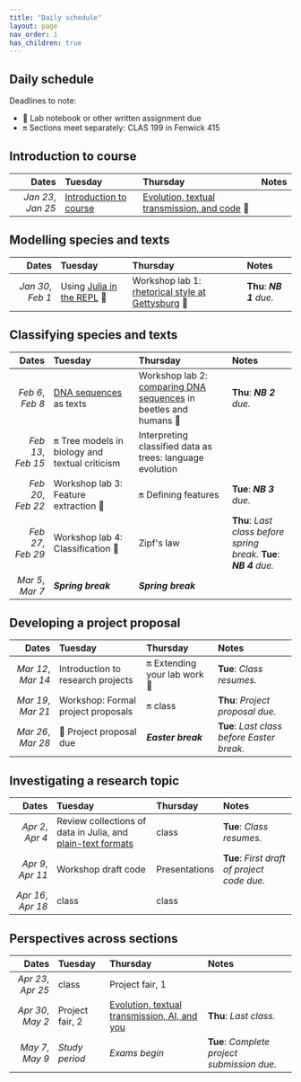 ```yaml
---
title: "Daily schedule"
layout: page
nav_order: 1
has_children: true
---
```


## Daily schedule

Deadlines to note:

- 📓 Lab notebook or other written assignment due
- 🔛 Sections meet separately: CLAS 199 in Fenwick 415


## Introduction to course

| Dates | Tuesday | Thursday | Notes |
| ---: | :--- | :--- | :--- |
| *Jan 23*, *Jan 25* | [Introduction to course](../classes/intro/) | [Evolution, textual transmission, and code](../classes/content+tech1/) 📓 |  |

## Modelling species and texts

| Dates | Tuesday | Thursday | Notes |
| ---: | :--- | :--- | :--- |
| *Jan 30*, *Feb 1* | Using [Julia in the REPL](../classes/repl1/) 📓 | Workshop lab 1: [rhetorical style at Gettysburg](../labs/lab1/) 📓 | **Thu**: ***NB 1** due.* |

## Classifying species and texts

| Dates | Tuesday | Thursday | Notes |
| ---: | :--- | :--- | :--- |
| *Feb 6*, *Feb 8* | [DNA sequences](../classes/dna/) as texts | Workshop lab 2: [comparing DNA sequences](../labs/lab2/) in beetles and humans 📓 | **Thu**: ***NB 2** due.* |
| *Feb 13*, *Feb 15* | 🔛 Tree models in biology and textual criticism | Interpreting classified data as trees: language evolution |  |
| *Feb 20*, *Feb 22* | Workshop lab 3: Feature extraction 📓 | 🔛 Defining features  | **Tue**: ***NB 3** due.* |
| *Feb 27*, *Feb 29* | Workshop lab 4: Classification 📓 | Zipf's law | **Thu**: *Last class before spring break.* **Tue**: ***NB 4** due.* |
| *Mar 5*, *Mar 7* | ***Spring break*** | ***Spring break*** |  |

## Developing a project proposal

| Dates | Tuesday | Thursday | Notes |
| ---: | :--- | :--- | :--- |
| *Mar 12*, *Mar 14* | Introduction to research projects |  🔛  Extending your lab work 📓 | **Tue**: *Class resumes.* |
| *Mar 19*, *Mar 21* | Workshop: Formal project proposals |  🔛 class | **Thu**: *Project proposal due.* |
| *Mar 26*, *Mar 28* |  📓  Project proposal due | ***Easter break*** | **Tue**: *Last class before Easter break.* |

## Investigating a research topic

| Dates | Tuesday | Thursday | Notes |
| ---: | :--- | :--- | :--- |
| *Apr 2*, *Apr 4* | Review collections of data in Julia, and [plain-text formats](../classes/textio/) | class | **Tue**: *Class resumes.* |
| *Apr 9*, *Apr 11* | Workshop draft code | Presentations | **Tue**: *First draft of project code due.* |
| *Apr 16*, *Apr 18* | class | class |  |

## Perspectives across sections

| Dates | Tuesday | Thursday | Notes |
| ---: | :--- | :--- | :--- |
| *Apr 23*, *Apr 25* | class | Project fair, 1 |  |
| *Apr 30*, *May 2* | Project fair, 2 | [Evolution, textual transmission, AI, and you](../classes/conclusion/) | **Thu**: *Last class.* |
| *May 7*, *May 9* | *Study period* | *Exams begin* | **Tue**: *Complete project submission due.* |
